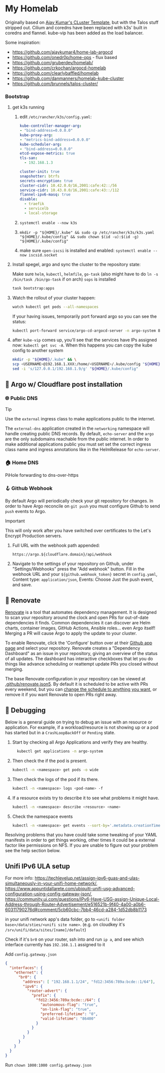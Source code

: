 # My Homelab

Originally based on [Ajay Kumar's CLuster Template](https://github.com/ajaykumar4/cluster-template), but with the Talos stuff stripped out. Cilium and coredns have been replaced with k3s' built in coredns and flannel. kube-vip has been added as the load balancer.

Some inspiration:
- https://github.com/ajaykumar4/home-lab-argocd
- https://github.com/onedr0p/home-ops - flux based
- https://github.com/gruberdev/homelab/
- https://github.com/crkochan/argocd-homelab
- https://github.com/clearlybaffled/homelab
- https://github.com/danmanners/homelab-kube-cluster
- https://github.com/brunnels/talos-cluster/

### Bootstrap

1) get k3s running

    1) edit `/etc/rancher/k3s/config.yaml`:
        ```yaml
        kube-controller-manager-arg:
        - "bind-address=0.0.0.0"
        kube-proxy-arg:
        - "metrics-bind-address=0.0.0.0"
        kube-scheduler-arg:
        - "bind-address=0.0.0.0"
        etcd-expose-metrics: true
        tls-san:
          - 192.168.1.3

        cluster-init: true
        snapshotter: btrfs
        secrets-encryption: true
        cluster-cidr: 10.42.0.0/16,2001:cafe:42::/56
        service-cidr: 10.43.0.0/16,2001:cafe:43::/112
        flannel-ipv6-masq: true
        disable:
          - traefik
          - servicelb
          - local-storage
        ```

    1) `systemctl enable --now k3s`
    1) `mkdir -p "${HOME}/.kube" && sudo cp /etc/rancher/k3s/k3s.yaml "${HOME}/.kube/config" && sudo chown $(id -u):$(id -g) "${HOME}/.kube/config"`
    1) make sure `open-iscsi` is installed and enabled: `systemctl enable --now iscsid.socket`

1) Install spegel, argo and sync the cluster to the repository state:

    Make sure `helm`, `kubectl`, `helmfile`, `go-task` (also might have to do `ln -s /bin/task /bin/go-task` if on arch) `sops` is installed

    ```sh
    task bootstrap:apps
    ```

1) Watch the rollout of your cluster happen:

    ```sh
    watch kubectl get pods --all-namespaces
    ```

    If your having issues, temporarily port forward argo so you can see the status:

    ```sh
    kubectl port-forward service/argo-cd-argocd-server -n argo-system 8080:443 --address '0.0.0.0' &
    ```


1) after `kube-vip` comes up, you'll see that the services have IPs assigned now: `kubectl get svc -A`. When this happens you can copy the kube config to another system

    ```sh
    mkdir -p "${HOME}/.kube" && \
    scp <USERNAME>@192.168.1.XXX:/home/<USERNAME>/.kube/config "${HOME}/.kube/config" && \
    sed -i 's/127.0.0.1/192.168.1.9/g' "${HOME}/.kube/config"
    ```

## 📣 Argo w/ Cloudflare post installation

### 🌐 Public DNS

> [!TIP]
> Use the `external` ingress class to make applications public to the internet.

The `external-dns` application created in the `networking` namespace will handle creating public DNS records. By default, `echo-server` and the `argo` are the only subdomains reachable from the public internet. In order to make additional applications public you must set set the correct ingress class name and ingress annotations like in the HelmRelease for `echo-server`.

### 🏠 Home DNS

PiHole forwarding to dns-over-https

### 🪝 Github Webhook

By default Argo will periodically check your git repository for changes. In order to have Argo reconcile on `git push` you must configure Github to send `push` events to Argo.

> [!IMPORTANT]
> This will only work after you have switched over certificates to the Let's Encrypt Production servers.

1. Full URL with the webhook path appended:
    ```text
    https://argo.${cloudflare.domain}/api/webhook
    ```

2. Navigate to the settings of your repository on Github, under "Settings/Webhooks" press the "Add webhook" button. Fill in the webhook URL and your `${github.webhook_token}` secret in `config.yaml`, Content type: `application/json`, Events: Choose Just the push event, and save.

## 🤖 Renovate

[Renovate](https://www.mend.io/renovate) is a tool that automates dependency management. It is designed to scan your repository around the clock and open PRs for out-of-date dependencies it finds. Common dependencies it can discover are Helm charts, container images, GitHub Actions, Ansible roles... even Argo itself! Merging a PR will cause Argo to apply the update to your cluster.

To enable Renovate, click the 'Configure' button over at their [Github app page](https://github.com/apps/renovate) and select your repository. Renovate creates a "Dependency Dashboard" as an issue in your repository, giving an overview of the status of all updates. The dashboard has interactive checkboxes that let you do things like advance scheduling or reattempt update PRs you closed without merging.

The base Renovate configuration in your repository can be viewed at [.github/renovate.json5](./.github/renovate.json5). By default it is scheduled to be active with PRs every weekend, but you can [change the schedule to anything you want](https://docs.renovatebot.com/presets-schedule), or remove it if you want Renovate to open PRs right away.

## 🐛 Debugging

Below is a general guide on trying to debug an issue with an resource or application. For example, if a workload/resource is not showing up or a pod has started but in a `CrashLoopBackOff` or `Pending` state.

1. Start by checking all Argo Applications and verify they are healthy.

    ```sh
      kubectl get applications -n argo-system
    ```

2. Then check the if the pod is present.

    ```sh
    kubectl -n <namespace> get pods -o wide
    ```

3. Then check the logs of the pod if its there.

    ```sh
    kubectl -n <namespace> logs <pod-name> -f
    ```

4. If a resource exists try to describe it to see what problems it might have.

    ```sh
    kubectl -n <namespace> describe <resource> <name>
    ```

5. Check the namespace events

    ```sh
    kubectl -n <namespace> get events --sort-by='.metadata.creationTimestamp'
    ```

Resolving problems that you have could take some tweaking of your YAML manifests in order to get things working, other times it could be a external factor like permissions on NFS. If you are unable to figure out your problem see the help section below.

## Unifi IPv6 ULA setup

For more info: https://techlevelup.net/assign-ipv6-guas-and-ulas-simultaneously-in-your-unifi-home-network/, https://www.appuntidallarete.com/ubiquiti-unifi-usg-advanced-configuration-using-config-gateway-json/, https://community.ui.com/questions/IPv6-Have-USG-assign-Unique-Local-Address-through-Router-Advertisement/e516521b-9f40-4a00-a0b6-60311790276d#comment/5cb60cbc-7bb4-46cd-a284-1d52db8b1173

in your unifi network app's data folder, go to `<unifi folder base>/data/sties/<unifi site name>`. (e.g. on cloudkey it's `/srv/unifi/data/sites/[name]/default`)

Check if it's `br0` on your router, ssh into and run `ip a`, and see which interface currently has `192.168.1.1` assigned to it

Add `config.gateway.json`
```json
{
  "interfaces": {
    "ethernet": {
      "br0": {
        "address": [ "192.168.1.1/24", "fd12:3456:789a:bcde::1/64"],
        "ipv6": {
          "router-advert": {
            "prefix": {
              "fd12:3456:789a:bcde::/64": {
                "autonomous-flag": "true",
                "on-link-flag": "true",
                "preferred-lifetime": "0",
                "valid-lifetime": "86400"
              }
            }
          }
        }
      }
    }
  }
}
```

Run `chown 1000:1000 config.gateway.json`
